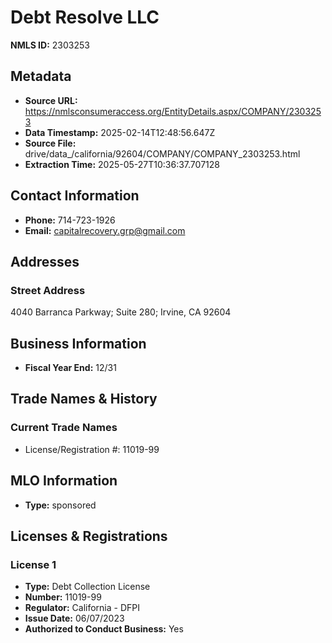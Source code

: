 # Debt Resolve LLC

**NMLS ID:** 2303253

## Metadata
- **Source URL:** https://nmlsconsumeraccess.org/EntityDetails.aspx/COMPANY/2303253
- **Data Timestamp:** 2025-02-14T12:48:56.647Z
- **Source File:** drive/data_/california/92604/COMPANY/COMPANY_2303253.html
- **Extraction Time:** 2025-05-27T10:36:37.707128

## Contact Information
- **Phone:** 714-723-1926
- **Email:** capitalrecovery.grp@gmail.com

## Addresses
### Street Address
4040 Barranca Parkway; Suite 280; Irvine, CA 92604

## Business Information
- **Fiscal Year End:** 12/31

## Trade Names & History
### Current Trade Names
- License/Registration #: 11019-99

## MLO Information
- **Type:** sponsored

## Licenses & Registrations

### License 1
- **Type:** Debt Collection License
- **Number:** 11019-99
- **Regulator:** California - DFPI
- **Issue Date:** 06/07/2023
- **Authorized to Conduct Business:** Yes
